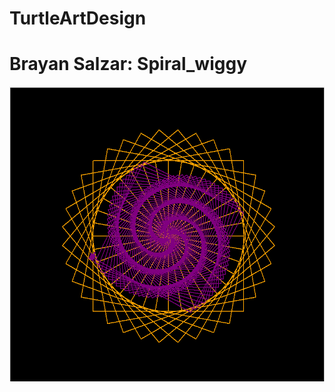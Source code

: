 # TurtleArtDesign
<h1> Brayan Salzar: Spiral_wiggy </h1>
<img src="https://github.com/bsala1009/TurtleArtDesign/blob/master/Capture.PNG">
